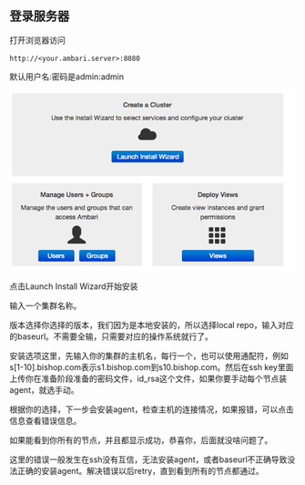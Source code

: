 ## 登录服务器

打开浏览器访问

```
http://<your.ambari.server>:8080
```

默认用户名:密码是admin:admin

![](/assets/c1.png)

点击Launch Install Wizard开始安装

输入一个集群名称。

版本选择你选择的版本，我们因为是本地安装的，所以选择local repo，输入对应的baseurl。不需要全输，只需要对应的操作系统就行了。

安装选项这里，先输入你的集群的主机名，每行一个，也可以使用通配符，例如s\[1-10\].bishop.com表示s1.bishop.com到s10.bishop.com。然后在ssh key里面上传你在准备阶段准备的密码文件，id\_rsa这个文件，如果你要手动每个节点装agent，就选手动。

根据你的选择，下一步会安装agent，检查主机的连接情况，如果报错，可以点击信息查看错误信息。

如果能看到你所有的节点，并且都显示成功，恭喜你，后面就没啥问题了。

这里的错误一般发生在ssh没有互信，无法安装agent，或者baseurl不正确导致没法正确的安装agent。解决错误以后retry，直到看到所有的节点都通过。



